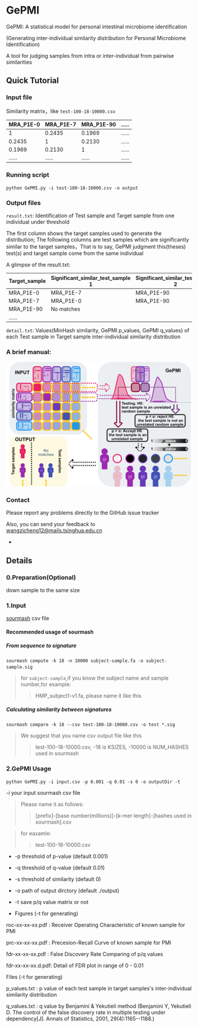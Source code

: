 # GePMI

GePMI: A statistical model for personal intestinal microbiome identification

(Generating inter-individual similarity distribution for Personal Microbiome Identification)

A tool for judging samples from intra or inter-individual from pairwise similarities

## Quick Tutorial
### Input file 
Similarity matrix，like `test-100-18-10000.csv`

MRA_P1E-0 | MRA_P1E-7| MRA_P1E-90 | ......
------------- | ------------- | ------------- | -------------
1 | 0.2435 | 0.1969 | ......
0.2435 | 1 | 0.2130 | ......
0.1969 | 0.2130 | 1 | ......
...... | ...... | ...... | ......

### Running script
`python GePMI.py -i test-100-18-10000.csv -o output`
### Output files
`result.txt`: Identification of Test sample and Target sample from one individual under threshold

The first column shows the target samples used to generate the distribution;
The following columns are test samples which are significantly similar to the target samples，That is to say, GePMI judgment this(theses) test(s) and target sample come from the same individual

A glimpse of the result.txt:

Target_sample | Significant_similar_test_sample 1| Significant_similar_test_sample 2 | ......
------------- | ------------- | ------------- | -------------
MRA_P1E-0| MRA_P1E-7 | MRA_P1E-90 |
MRA_P1E-7 | MRA_P1E-0 | MRA_P1E-90 |
MRA_P1E-90 | No matches 
...... |

`detail.txt`: Values(MinHash similarity, GePMI p_values, GePMI q_values) of each Test sample in Target sample inter-individual similarity distribution

### A brief manual:
![image](https://github.com/princello/GePMI/blob/master/brief%20manual.jpg)

### Contact
Please report any problems directly to the GitHub issue tracker

Also, you can send your feedback to wangzicheng12@mails.tsinghua.edu.cn

-

## Details
### 0.Preparation(Optional)
down sample to the same size

### 1.Input
[sourmash](https://github.com/dib-lab/sourmash) csv file

#### Recommended usage of sourmash
##### From sequence to signature
`sourmash compute -k 18 -n 10000 subject-sample.fa -o subject-sample.sig`
>for `subject-sample`,if you know the subject name and sample number,for example:
>>HMP_subject1-v1.fa, please name it like this
##### Calculating similarity between signatures
`sourmash compare -k 18 --csv test-100-18-10000.csv -o test *.sig`
>We suggest that you name csv output file like this
>>test-100-18-10000.csv, -18 is KSIZES, -10000 is NUM_HASHES used in sourmash

### 2.GePMI Usage

`python GePMI.py -i input.csv -p 0.001 -q 0.01 -s 0 -o outputDir -t`

-i your input sourmash csv file

>Please name it as follows:
>>[prefix]-[base number(millions)]-[k-mer length]-[hashes used in sourmash].csv

>for eaxamle:
>>test-100-18-10000.csv

* -p threshold of p-value (default 0.001)

* -q threshold of q-value (default  0.01)

* -s threshold of similarity (default  0)

* -o path of output dirctory (default ./output)

* -t save p/q value matrix or not


* Figures (-t for generating)

roc-xx-xx-xx.pdf  : Receiver Operating Characteristic of known sample for PMI

prc-xx-xx-xx.pdf  : Precesion-Recall Curve of known sample for PMI

fdr-xx-xx-xx.pdf  : False Discovery Rate Comparing of p/q values

fdr-xx-xx-xx.d.pdf: Detail of FDR plot in range of 0 - 0.01

Files (-t for generating)

p_values.txt : p value of each test sample in target samples's inter-individual similarity distribution

q_values.txt : q value by Benjamini & Yekutieli method (Benjamini Y, Yekutieli D. The control of the false discovery rate in multiple testing under dependency[J]. Annals of Statistics, 2001, 29(4):1165--1188.)
